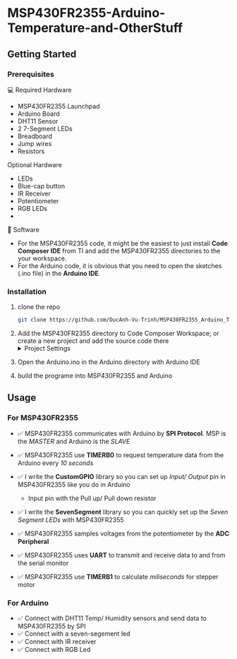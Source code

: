 # MSP430FR2355-Arduino-Temperature-and-OtherStuff

<!-- GETTING STARTED -->
## Getting Started
### Prerequisites
:computer: Required Hardware
    <ul>
        <li>MSP430FR2355 Launchpad</li>
        <li>Arduino Board</li>
        <li>DHT11 Sensor</li>
        <li>2 7-Segment LEDs</li>
        <li>Breadboard</li>
        <li>Jump wires</li>
        <li>Resistors</li>
    </ul>

Optional Hardware
    <ul>
        <li>LEDs</li>
        <li>Blue-cap button</li>
        <li>IR Receiver</li>
        <li>Potentiometer</li>
        <li>RGB LEDs</li>
        <li></li>
    </ul>

:floppy_disk: Software
    <ul>
        <li>For the MSP430FR2355 code, it might be the easiest to just install **Code Composer IDE** from TI and add the MSP430FR2355 directories to the your workspace.</li>
        <li>For the Arduino code, it is obvious that you need to open the sketches (.ino file) in the **Arduino IDE**.</li>
    </ul>
### Installation
1. clone the repo
   ```sh
   git clone https://github.com/DucAnh-Vu-Trinh/MSP430FR2355_Arduino_Temperature_and_OtherStuff.git
   ```
2. Add the MSP430FR2355 directory to Code Composer Workspace; or create a new project and add the source code there <details>
                    <summary>Project Settings</summary>
                    <ul>
                        <li>msp430fr2355 microcontroller</li>
                        <li>C project</li>
                    </ul>
</details>

3. Open the Arduino.ino in the Arduino directory with Arduino IDE

4. build the programe into MSP430FR2355 and Arduino

<!-- Usage -->
## Usage
### For MSP430FR2355
* :white_check_mark: MSP430FR2355 communicates with Arduino by **SPI Protocol**. MSP is the *MASTER* and Arduino is the *SLAVE*

* :white_check_mark: MSP430FR2355 use **TIMERB0** to request temperature data from the Arduino every *10 seconds*

* :white_check_mark: I write the **CustomGPIO** library so you can set up *Input/ Output* pin in MSP430FR2355 like you do in Arduino
    * Input pin with the Pull up/ Pull down resistor

* :white_check_mark: I write the **SevenSegment** library so you can quickly set up the *Seven Segment LEDs* with MSP430FR2355

* :white_check_mark: MSP430FR2355 samples voltages from the potentiometer by the **ADC Peripheral**

* :white_check_mark: MSP430FR2355 uses **UART** to transmit and receive data to and from the serial monitor

* :white_check_mark: MSP430FR2355 use **TIMERB1** to calculate *miliseconds* for stepper motor
### For Arduino
* :white_check_mark: Connect with DHT11 Temp/ Humidity sensors and send data to MSP430FR2355 by SPI
* :white_check_mark: Connect with a seven-segement led
* :white_check_mark: Connect with IR receiver
* :white_check_mark: Connect with RGB Led